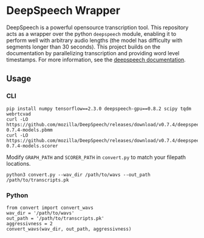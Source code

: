 # DeepSpeech Wrapper
DeepSpeech is a powerful opensource transcription tool.  This repository acts as a wrapper over the python `deepspeech` module, enabling it to perform well with arbitrary audio lengths (the model has difficulty with segments longer than 30 seconds). This project builds on the documentation by parallelizing transcription and providing word level timestamps. For more information, see the [deepspeech documentation](https://github.com/mozilla/DeepSpeech-examples/tree/r0.7/vad_transcriber). 

## Usage
### CLI
```
pip install numpy tensorflow==2.3.0 deepspeech-gpu==0.8.2 scipy tqdm webrtcvad
curl -LO https://github.com/mozilla/DeepSpeech/releases/download/v0.7.4/deepspeech-0.7.4-models.pbmm
curl -LO https://github.com/mozilla/DeepSpeech/releases/download/v0.7.4/deepspeech-0.7.4-models.scorer
```

Modify `GRAPH_PATH` and `SCORER_PATH` in `convert.py` to match your filepath locations.

```
python3 convert.py --wav_dir /path/to/wavs --out_path /path/to/transcripts.pk
```

### Python
```
from convert import convert_wavs
wav_dir = '/path/to/wavs'
out_path = '/path/to/transcripts.pk'
aggressivness = 2
convert_wavs(wav_dir, out_path, aggressivness)
```
